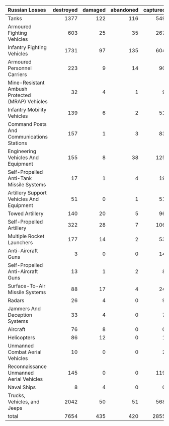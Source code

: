 | Russian Losses                                   |   destroyed |   damaged |   abandoned |   captured |   total |
|:-------------------------------------------------|------------:|----------:|------------:|-----------:|--------:|
| Tanks                                            |        1377 |       122 |         116 |        549 |    2164 |
| Armoured Fighting Vehicles                       |         603 |        25 |          35 |        267 |     930 |
| Infantry Fighting Vehicles                       |        1731 |        97 |         135 |        604 |    2567 |
| Armoured Personnel Carriers                      |         223 |         9 |          14 |         90 |     336 |
| Mine-Resistant Ambush Protected  (MRAP) Vehicles |          32 |         4 |           1 |          9 |      46 |
| Infantry Mobility Vehicles                       |         139 |         6 |           2 |         51 |     198 |
| Command Posts And Communications Stations        |         157 |         1 |           3 |         83 |     244 |
| Engineering Vehicles And Equipment               |         155 |         8 |          38 |        125 |     326 |
| Self-Propelled Anti-Tank Missile Systems         |          17 |         1 |           4 |         19 |      41 |
| Artillery Support Vehicles And Equipment         |          51 |         0 |           1 |         51 |     103 |
| Towed Artillery                                  |         140 |        20 |           5 |         96 |     261 |
| Self-Propelled Artillery                         |         322 |        28 |           7 |        106 |     463 |
| Multiple Rocket Launchers                        |         177 |        14 |           2 |         53 |     246 |
| Anti-Aircraft Guns                               |           3 |         0 |           0 |         14 |      17 |
| Self-Propelled Anti-Aircraft Guns                |          13 |         1 |           2 |          8 |      24 |
| Surface-To-Air Missile Systems                   |          88 |        17 |           4 |         24 |     133 |
| Radars                                           |          26 |         4 |           0 |          9 |      39 |
| Jammers And Deception Systems                    |          33 |         4 |           0 |          7 |      44 |
| Aircraft                                         |          76 |         8 |           0 |          0 |      84 |
| Helicopters                                      |          86 |        12 |           0 |          1 |      99 |
| Unmanned Combat Aerial Vehicles                  |          10 |         0 |           0 |          2 |      12 |
| Reconnaissance Unmanned Aerial Vehicles          |         145 |         0 |           0 |        119 |     264 |
| Naval Ships                                      |           8 |         4 |           0 |          0 |      12 |
| Trucks, Vehicles, and Jeeps                      |        2042 |        50 |          51 |        568 |    2711 |
| total                                            |        7654 |       435 |         420 |       2855 |   11364 |